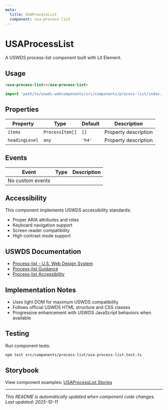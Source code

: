 ```yaml
---
meta:
  title: USAProcessList
  component: usa-process-list
---
```


# USAProcessList

A USWDS process-list component built with Lit Element.

## Usage

```html
<usa-process-list></usa-process-list>
```

```javascript
import 'path/to/uswds-webcomponents/src/components/process-list/index.js';
```

## Properties

| Property | Type | Default | Description |
|----------|------|---------|-------------|
| `items` | `ProcessItem[]` | `[]` | Property description |
| `headingLevel` | `any` | `'h4'` | Property description |

## Events

| Event | Type | Description |
|-------|------|-------------|
| No custom events | | |

## Accessibility

This component implements USWDS accessibility standards:

- Proper ARIA attributes and roles
- Keyboard navigation support
- Screen reader compatibility
- High contrast mode support

## USWDS Documentation

- [Process-list - U.S. Web Design System](https://designsystem.digital.gov/components/process-list/)
- [Process-list Guidance](https://designsystem.digital.gov/components/process-list/#guidance)
- [Process-list Accessibility](https://designsystem.digital.gov/components/process-list/#accessibility)

## Implementation Notes

- Uses light DOM for maximum USWDS compatibility
- Follows official USWDS HTML structure and CSS classes
- Progressive enhancement with USWDS JavaScript behaviors when available

## Testing

Run component tests:

```bash
npm test src/components/process-list/usa-process-list.test.ts
```

## Storybook

View component examples: [USAProcessList Stories](http://localhost:6006/?path=/story/components-process-list)

---

_This README is automatically updated when component code changes._
_Last updated: 2025-10-11_

